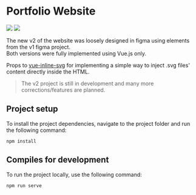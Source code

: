 # Portfolio Website

[![](https://img.shields.io/badge/-Vue.js_3.2-4fc08d?style=flat&logo=vuedotjs&logoColor=white)](https://vuejs.org/)
[![](https://img.shields.io/badge/Figma-F24E1E?style=flat&logo=figma&logoColor=white)](https://www.figma.com/ui-design-tool/)

The new v2 of the website was loosely designed in figma using elements from the v1 figma project.  
Both versions were fully implemented using Vue.js only.

Props to [vue-inline-svg](https://www.npmjs.com/package/vue-inline-svg) for implementing a simple way to inject .svg files' content directly inside the HTML.

> The v2 project is still in development and many more corrections/features are planned.

## Project setup
To install the project dependencies, navigate to the project folder and run the following command:
```
npm install
```

## Compiles for development
To run the project locally, use the following command:
```
npm run serve
```